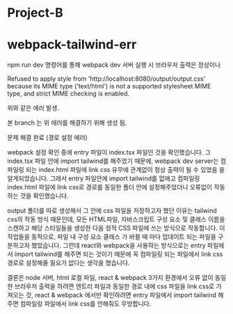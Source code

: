# Project-B
# webpack-tailwind-err

npm run dev 명령어를 통해 webpack dev 서버 실행 시 브라우저 출력은 정상이나

Refused to apply style from 'http://localhost:8080/output/output.css' because its MIME type ('text/html') is not a supported stylesheet MIME type, and strict MIME checking is enabled.

위와 같은 에러 발생.

본 branch 는 위 에러를 해결하기 위해 생성 됨.

문제 해결 완료 (경로 설정 에러)

webpack 설정 확인 중에 entry 파일이 index.tsx 파일인 것을 확인했습니다. 그 index.tsx 파일 안에 import tailwind를 해주었기 때문에, webpack dev server는 컴파일링 되는 index.html 파일에 link css 유무에 관계없이 정상 출력이 될 수 있었음 을 알게되었습니다. 그래서 entry 파일안에 import tailwind를 없애고 컴파일링 index.html 파일에 link css로 경로를 동일한 폴더 안에 설정해주었더니 오류없이 작동하는 것을 확인했습니다.

output 폴더를 따로 생성해서 그 안에 css 파일을 저장하고자 했던 이유는 tailwind css의 작동 방식 때문인데, 모든 HTML파일, 자바스크립트 구성 요소 및 클래스 이름을 스캔하고 해당 스타일들을 생성한 다음 정적 CSS 파일에 쓰는 방식으로 작동합니다. 이 작업들을 동적으로, 파일 내 구성 요소 클래스 가 바뀔 때 마다 업데이트 되는 파일을 구분하고자 했었습니다. 그런데 react와 webpack을 사용하는 방식으로는 entry 파일에서 import tailwind를 해주면 되는 것이기 때문에 꼭 컴파일링 되는 파일에서 link css 경로로 설정해줄 필요가 없다는 생각을 했습니다.

결론은 node 서버, html 로컬 파일, react & webpack  3가지 환경에서 오류 없이 동일한 브라우저 출력을 하려면 엔트리 파일과 동일한 경로 내에 css 파일을 link css로 가져오는 것, react & webpack 에서만 확인하려면 entry 파일에서 import tailwind 해주면 컴파일링 파일에서 link css를 안해줘도 무방합니다.